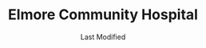 ---
layout: location-page
date: Last Modified
description: "Local COVID-19 testing is available at Elmore Community Hospital in Wetumpka, Alabama, USA."
permalink: "locations/alabama/wetumpka/elmore-community-hospital/"
tags:
  - locations
  - alabama
title: Elmore Community Hospital
uniqueName: elmore-community-hospital
state: Alabama
stateAbbr: AL
hood: "Wetumpka"
address: "500 Hospital Dr"
city: "Wetumpka"
zip: "36092"
zipsNearby: "35007 35144 35010 35011 35014 36251 36830 36831 36832 36849 36003 36005 36061 36006 35032 36008 35035 36010 35040 36850 35042 35043 35044 35045 35046 35051 36020 36255 36852 36853 36256 36022 36024 36025 36026 36029 36855 36030 36031 36032 36741 36034 35072 36035 36036 36037 36039 35078 36858 36040 36041 35082 36042 36043 36860 36861 35085 36749 35089 36862 36046 36793 36047 36266 36865 36752 36049 36062 36750 36051 36013 36052 36053 36054 36267 36761 35115 36101 36102 36103 36104 36105 36106 36107 36108 36109 36110 36111 36112 36113 36114 36115 36116 36117 36118 36119 36120 36121 36123 36124 36125 36130 36131 36132 36133 36134 36135 36140 36141 36142 36177 36191 36057 36866 36801 36802 36803 36804 36064 36065 36758 36066 36067 36068 36069 36792 35136 36071 35137 36874 36775 36875 36701 36702 36703 35143 36075 36790 35149 35150 35151 35160 35161 36023 36045 36078 35171 36080 36079 36081 36082 36083 36088 36087 36785 36089 36091 35178 36276 36879 35183 36092 36093 35186 35187" 
mapUrl: "http://maps.apple.com/?q=Elmore+Community+Hospital&address=500+Hospital+Dr,Wetumpka,Alabama,36092"
locationType: Please contact for drive-thru/walk-in availability.
phone: "334-514-3713"
website: "https://ivycreekhealth.com/"
onlineBooking: undefined
closed: undefined
closedUpdate: May 25th, 2020
notes: "By appointment only. Requires doctor's referral."
days: Weekdays
hours: 7AM-7PM
ctaMessage: Learn more
ctaUrl: "https://ivycreekhealth.com/"
---